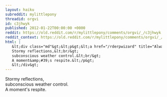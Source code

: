```yaml
---
layout: haiku
subreddit: mylittlepony
threadid: orgvi
id: c3jhwyk
published: 2012-01-22T00:00:00 +0000
reddit: https://old.reddit.com/r/mylittlepony/comments/orgvi/_/c3jhwyk
reddit_context: https://old.reddit.com/r/mylittlepony/comments/orgvi/_/c3jhwyk?context=3
html: |
   &lt;div class="md"&gt;&lt;p&gt;&lt;a href="/rderpwizard" title="Always Relevant / Excessive Attention On / Paper Bag Princess"&gt;&lt;/a&gt;
   Stormy reflections,&lt;br/&gt;
   subconscious weather control.&lt;br/&gt;
   A moment&amp;#39;s respite.&lt;/p&gt;
   &lt;/div&gt;
---
```


[](/rderpwizard "Always Relevant / Excessive Attention On / Paper Bag Princess")
Stormy reflections,  
subconscious weather control.  
A moment's respite.